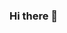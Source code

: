 ### Hi there 👋

<!--
**Tomign369/Tomign369** is a ✨ _special_ ✨ repository because its `README.md` (this file) appears on your GitHub profile.

Here are some ideas to get you started:

- 🔭 I’m currently working on myself kekw
- 🌱 I’m currently learning how to code with Python
- 👯 I’m looking to collaborate on ...
- 🤔 I’m looking for help with coding and programming overal
- 💬 Ask me about ...
- 📫 How to reach me: discord: vision369
- ⚡ Fun fact: ...
-->
